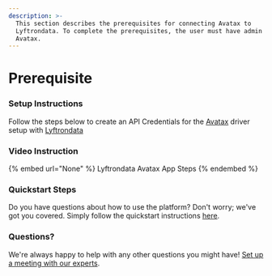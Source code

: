 ```yaml
---
description: >-
  This section describes the prerequisites for connecting Avatax to
  Lyftrondata. To complete the prerequisites, the user must have admin access to
  Avatax.
---
```


# Prerequisite

<mark style="color:blue;"></mark>

### Setup Instructions

Follow the steps below to create an API Credentials for the [Avatax](None) driver setup with [Lyftrondata](https://www.lyftrondata.com)

### Video Instruction

{% embed url="None" %}
Lyftrondata Avatax App Steps
{% endembed %}

### Quickstart Steps

Do you have questions about how to use the platform? Don't worry; we've got you covered. Simply follow the quickstart instructions [here](README.md).

### Questions? <a href="#questions" id="questions"></a>

We're always happy to help with any other questions you might have! [Set up a meeting with our experts](https://www.lyftrondata.com/book-a-meeting/).

